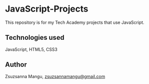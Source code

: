 # JavaScript-Projects
This repository is for my Tech Academy projects that use JavaScript.
## Technologies used
JavaScript, HTML5, CSS3
## Author
Zsuzsanna Mangu, zsuzsannamangu@gmail.com
